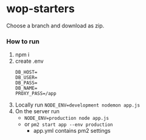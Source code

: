 # wop-starters

Choose a branch and download as zip.

### How to run
1. npm i
1. create .env
   ```dotenv
   DB_HOST=
   DB_USER=
   DB_PASS=
   DB_NAME=
   PROXY_PASS=/app
   ```
1. Locally run `NODE_ENV=development nodemon app.js`
1. On the server run 
   * `NODE_ENV=production node app.js`
   * or `pm2 start app --env production`
      * app.yml contains pm2 settings

